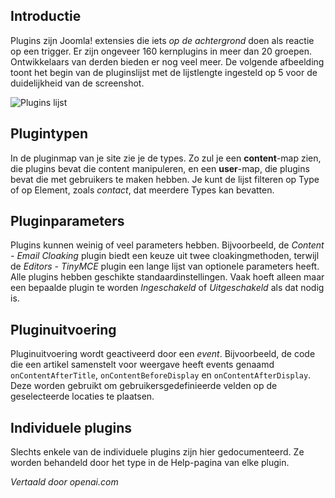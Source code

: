 <!-- Filename: jdocmanual?manual=user&heading=plugins&filename=about-plugins.md / Display title: Over Plugins  -->

## Introductie

Plugins zijn Joomla! extensies die iets *op de achtergrond* doen als reactie op een trigger. Er zijn ongeveer 160 kernplugins in meer dan 20 groepen. Ontwikkelaars van derden bieden er nog veel meer. De volgende afbeelding toont het begin van de pluginslijst met de lijstlengte ingesteld op 5 voor de duidelijkheid van de screenshot.

![Plugins lijst](../../../en/images/plugins/plugins-list.png)

## Plugintypen

In de pluginmap van je site zie je de types. Zo zul je een **content**-map zien, die plugins bevat die content manipuleren, en een **user**-map, die plugins bevat die met gebruikers te maken hebben. Je kunt de lijst filteren op Type of op Element, zoals *contact*, dat meerdere Types kan bevatten.

## Pluginparameters

Plugins kunnen weinig of veel parameters hebben. Bijvoorbeeld, de *Content - Email Cloaking* plugin biedt een keuze uit twee cloakingmethoden, terwijl de *Editors - TinyMCE* plugin een lange lijst van optionele parameters heeft. Alle plugins hebben geschikte standaardinstellingen. Vaak hoeft alleen maar een bepaalde plugin te worden *Ingeschakeld* of *Uitgeschakeld* als dat nodig is.

## Pluginuitvoering

Pluginuitvoering wordt geactiveerd door een *event*. Bijvoorbeeld, de code die
een artikel samenstelt voor weergave heeft events genaamd `onContentAfterTitle`,
`onContentBeforeDisplay` en `onContentAfterDisplay`. Deze worden gebruikt om
gebruikersgedefinieerde velden op de geselecteerde locaties te plaatsen.

## Individuele plugins

Slechts enkele van de individuele plugins zijn hier gedocumenteerd. Ze worden behandeld door het type in de Help-pagina van elke plugin.

*Vertaald door openai.com*


